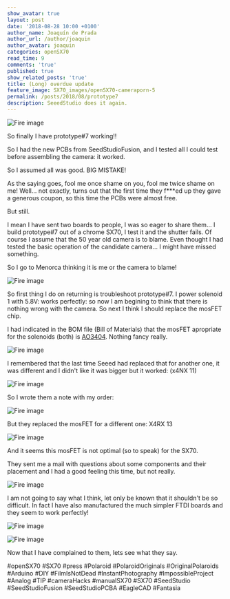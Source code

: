 ```yaml
---
show_avatar: true
layout: post
date: '2018-08-28 10:00 +0100'
author_name: Joaquín de Prada
author_url: /author/joaquin
author_avatar: joaquin
categories: openSX70
read_time: 9
comments: 'true'
published: true
show_related_posts: 'true'
title: (Long) overdue update
feature_image: SX70_images/openSX70-cameraporn-5
permalink: /posts/2018/08/prototype7	
description: SeeedStudio does it again.
---
```

![Fire image]({{site.url}}/{{site.baseurl}}img/2018/08/open_SX70-PCBA_Mosfet-05.jpg)

So finally I have prototype#7 working!!

So I had the new PCBs from SeedStudioFusion, and I tested all I could test before assembling the camera: it worked.

So I assumed all was good. BIG MISTAKE!

As the saying goes, fool me once shame on you, fool me twice shame on me! Well... not exactly, turns out that the first time they f***ed up they gave a generous coupon, so this time the PCBs were almost free.

But still.

I mean I have sent two boards to people, I was so eager to share them... I build prototype#7 out of a chrome SX70, I test it and the shutter fails. Of course I assume that the 50 year old camera is to blame. Even thought I had tested the basic operation of the candidate camera... I might have missed something. 

So I go to Menorca thinking it is me or the camera to blame!

![Fire image]({{site.url}}/{{site.baseurl}}img/2018/08/open_SX70-PCBA_Mosfet-04.jpg)

So first thing I do on returning is troubleshoot prototype#7. I power solenoid 1 with 5.8V: works perfectly: so now I am begining to think that there is nothing wrong with the camera. So next I think I should replace the mosFET chip.

I had indicated in the BOM file (Bill of Materials) that the mosFET apropriate for the solenoids (both) is [AO3404](http://www.aosmd.com/pdfs/datasheet/AO3404.pdf). Nothing fancy really.

![Fire image]({{site.url}}/{{site.baseurl}}img/2018/08/open_SX70-PCBA_Mosfet-01.jpg)

I remembered that the last time Seeed had replaced that for another one, it was different and I didn't like it was bigger but it worked: (x4NX 11)

![Fire image]({{site.url}}/{{site.baseurl}}img/2018/08/open_SX70-PCBA_Mosfet-02.jpg)

So I wrote them a note with my order:

![Fire image]({{site.url}}/{{site.baseurl}}img/2018/08/open_SX70-PCBA_Mosfet-06.jpg)

But they replaced the mosFET for a different one: X4RX 13

![Fire image]({{site.url}}/{{site.baseurl}}img/2018/08/open_SX70-PCBA_Mosfet-03.jpg)

And it seems this mosFET is not optimal (so to speak) for the SX70.

They sent me a mail with questions about some components and their placement and I had a good feeling this time, but not really.

![Fire image]({{site.url}}/{{site.baseurl}}img/2018/08/open_SX70-PCBA_Mosfet-07.jpg)

I am not going to say what I think, let only be known that it shouldn't be so difficult. In fact I have also manufactured the much simpler FTDI boards and they seem to work perfectly!

![Fire image]({{site.url}}/{{site.baseurl}}img/2018/08/open_SX70-PCBA_Mosfet-08.jpg)

![Fire image]({{site.url}}/{{site.baseurl}}img/2018/08/open_SX70-PCBA_Mosfet-09.jpg)

Now that I have complained to them, lets see what they say.


#openSX70 #SX70 #press #Polaroid #PolaroidOriginals #OriginalPolaroids #Arduino #DIY #FilmIsNotDead #InstantPhotography #ImpossibleProject #Analog #TIP #cameraHacks #manualSX70 #SX70 #SeedStudio #SeedStudioFusion #SeedStudioPCBA #EagleCAD #Fantasia

